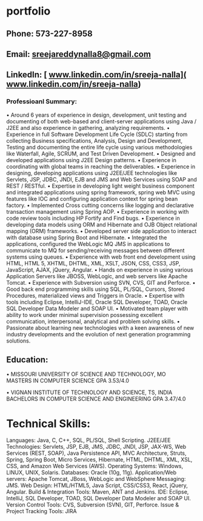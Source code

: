 # portfolio
## Phone: 573-227-8958
## Email:  sreejareddynalla8@gmail.com
## LinkedIn: [ www.linkedin.com/in/sreeja-nalla]( www.linkedin.com/in/sreeja-nalla)

### Professioanl Summary:
•	Around 6 years of experience in design, development, unit testing and documenting of both web-based and client-server applications using Java / J2EE and also experience in gathering, analyzing requirements. 
•	Experience in full Software Development Life Cycle (SDLC) starting from collecting Business specifications, Analysis, Design and Development, Testing and documenting the entire life cycle using various methodologies   like Waterfall, Agile, SCRUM, and Test Driven Development.
•	Designed and developed applications using J2EE Design patterns.	
•	Experience in coordinating with global teams in reaching the deliverables.
•	Experience in designing, developing applications using J2EE/JEE technologies like Servlets, JSP, JDBC, JNDI, EJB and JMS and Web Services using SOAP and REST / RESTful.
•	Expertise in developing light weight business component and integrated applications using spring framework, spring web MVC using features like IOC and configuring application context for spring bean factory.
•	Implemented Cross cutting concerns like logging and declarative transaction management using Spring AOP.
•	Experience in working with code review tools including HP Fortify and Find bugs.
•	Experience in developing data models using ORM and Hibernate and OJB Object relational mapping (ORM) frameworks.
•	Developed server side application to interact with database using Spring Boot and Hibernate.
•	Integrated the applications, configured the WebLogic MQ JMS in applications to communicate to MQ for sending/receiving messages between different systems using queues.
•	Experience with web front end development using HTML, HTML 5, XHTML, DHTML, XML, XSLT, JSON, CSS, CSS3, JSP, JavaScript, AJAX, jQuery, Angular.
•	Hands on experience in using various Application Servers like JBOSS, WebLogic, and web servers like Apache Tomcat.
•	Experience with Subversion using SVN, CVS, GIT and Perforce.
•	Good back end programming skills using SQL, PL/SQL, Cursors, Stored Procedures, materialized views and Triggers in Oracle. 
•	Expertise with tools including Eclipse, IntelliJ-IDE, Oracle SQL Developer, TOAD, Oracle SQL Developer Data Modeler and SOAP UI. 
•	Motivated team player with ability to work under minimal supervision possessing excellent communication, interpersonal, analytical and problem solving skills.
•	Passionate about learning new technologies with a keen awareness of new industry developments and the evolution of next generation programming solutions.

## Education:
•	MISSOURI UNIVERSITY OF SCIENCE AND TECHNOLOGY, MO		              
MASTERS IN COMPUTER SCIENCE
GPA 3.53/4.0

•	VIGNAN INSTITUTE OF TECHNOLOGY AND SCIENCE, TS, INDIA		 
BACHELORS IN COMPUTER SCIENCE AND ENGINEERING
GPA 3.47/4.0

# Technical Skills:
Languages: 	Java, C, C++, SQL, PL/SQL, Shell Scripting.
J2EE/JEE Technologies: 	Servlets, JSP, EJB, JMS, JDBC, JNDI, JSP, JAX-WS, Web Services (REST, SOAP), Java Persistence API, MVC Architecture, Struts, Spring, Spring Boot, Micro Services, Hibernate, HTML, DHTML, XML, XSL, CSS, and Amazon Web Services (AWS).
Operating Systems: 	Windows, LINUX, UNIX, Solaris.
Databases: 	Oracle (10g, 11g).
Application/Web servers: 	Apache Tomcat, JBoss,  WebLogic and WebSphere 
Messaging:	JMS.
Web Design: 	HTML/HTML5, Java Script, CSS/CSS3, React, jQuery, Angular.
Build & Integration Tools: 	Maven, ANT and Jenkins.
IDE: 	Eclipse, IntelliJ, SQL Developer, TOAD, SQL Developer Data Modeler and SOAP UI. 
Version Control Tools: 	CVS, Subversion (SVN), GIT, Perforce.
Issue & Project Tracking Tools: 	JIRA
